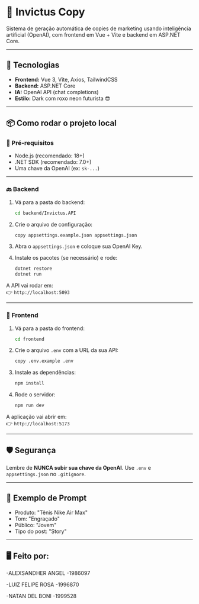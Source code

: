 
# 🧠 Invictus Copy

Sistema de geração automática de copies de marketing usando inteligência artificial (OpenAI), com frontend em Vue + Vite e backend em ASP.NET Core.

---

## 🚀 Tecnologias

- **Frontend:** Vue 3, Vite, Axios, TailwindCSS
- **Backend:** ASP.NET Core
- **IA:** OpenAI API (chat completions)
- **Estilo:** Dark com roxo neon futurista 😎

---

## 📦 Como rodar o projeto local

### 🔧 Pré-requisitos
- Node.js (recomendado: 18+)
- .NET SDK (recomendado: 7.0+)
- Uma chave da OpenAI (ex: `sk-...`)

---

### 🔙 Backend

1. Vá para a pasta do backend:
   ```bash
   cd backend/Invictus.API
   ```

2. Crie o arquivo de configuração:
   ```bash
   copy appsettings.example.json appsettings.json
   ```

3. Abra o `appsettings.json` e coloque sua OpenAI Key.

4. Instale os pacotes (se necessário) e rode:
   ```bash
   dotnet restore
   dotnet run
   ```

A API vai rodar em:  
👉 `http://localhost:5093`

---

### 🎨 Frontend

1. Vá para a pasta do frontend:
   ```bash
   cd frontend
   ```

2. Crie o arquivo `.env` com a URL da sua API:
   ```bash
   copy .env.example .env
   ```

3. Instale as dependências:
   ```bash
   npm install
   ```

4. Rode o servidor:
   ```bash
   npm run dev
   ```

A aplicação vai abrir em:  
👉 `http://localhost:5173`

---

## 🛡️ Segurança

Lembre de **NUNCA subir sua chave da OpenAI**. Use `.env` e `appsettings.json` no `.gitignore`.

---

## 🧪 Exemplo de Prompt

- Produto: "Tênis Nike Air Max"
- Tom: "Engraçado"
- Público: "Jovem"
- Tipo do post: "Story"

---

## 🖥️ Feito por:

-ALEXSANDHER ANGEL
-1986097

-LUIZ FELIPE ROSA
-1996870

-NATAN DEL BONI
-1999528
